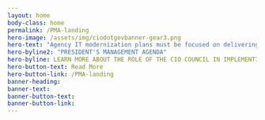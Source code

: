 ```yaml
---
layout: home
body-class: home
permalink: /PMA-landing
hero-image: /assets/img/ciodotgovbanner-gear3.png
hero-text: "Agency IT modernization plans must be focused on delivering better service to the public, and in doing so should be developed in furtherance of these priorities. This will result in building and maintaining a modern, secure, and resilient IT, which improves the lives of the American public."
hero-byline2: "PRESIDENT'S MANAGEMENT AGENDA"
hero-byline: LEARN MORE ABOUT THE ROLE OF THE CIO COUNCIL IN IMPLEMENTING THE CROSS-AGENCY PRIORITY GOALS.
hero-button-text: Read More
hero-button-link: /PMA-landing
banner-heading: 
banner-text: 
banner-button-text: 
banner-button-link: 
---
```

